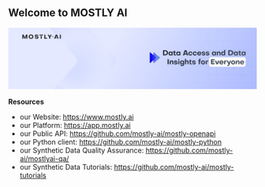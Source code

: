 ## Welcome to MOSTLY AI

![banner](./mostlyai_banner.jpeg)

**Resources**
* our Website: https://www.mostly.ai
* our Platform: https://app.mostly.ai
* our Public API: https://github.com/mostly-ai/mostly-openapi
* our Python client: https://github.com/mostly-ai/mostly-python
* our Synthetic Data Quality Assurance: https://github.com/mostly-ai/mostlyai-qa/
* our Synthetic Data Tutorials: https://github.com/mostly-ai/mostly-tutorials
